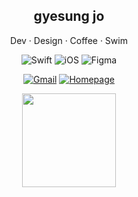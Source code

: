 <div align="center">
  <h2>gyesung jo</h2>
  <p>Dev · Design · Coffee · Swim</p>
</div>

<div align="center">
  
  ![Swift](https://img.shields.io/badge/Swift-FA7343?style=flat&logo=Swift&logoColor=white)
  ![iOS](https://img.shields.io/badge/iOS-000000?style=flat&logo=apple&logoColor=white)
  ![Figma](https://img.shields.io/badge/Figma-F24E1E?style=flat&logo=figma&logoColor=white)
  
  [![Gmail](https://img.shields.io/badge/Gmail-EA4335?style=flat&logo=Gmail&logoColor=white)](mailto:blackwinter0105@gmail.com)
  [![Homepage](https://img.shields.io/badge/Portfolio-000000?style=flat&logo=homebridge&logoColor=white)](https://bento.me/cheshire0105)

</div>

<div align="center">
  <img height="150em" src="https://github-readme-stats.vercel.app/api?username=cheshire0105&show_icons=true&theme=graywhite&hide_border=true"/>
</div>
